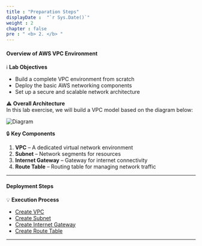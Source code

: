 ```yaml
---
title : "Preparation Steps"
displayDate :  "`r Sys.Date()`"
weight : 2
chapter : false
pre : " <b> 2. </b> "
---
```


#### Overview of AWS VPC Environment

ℹ️ **Lab Objectives**

- Build a complete VPC environment from scratch  
- Deploy the basic AWS networking components  
- Set up a secure and scalable network architecture  

⚠️ **Overall Architecture**  
In this lab exercise, we will build a VPC model based on the diagram below:

![Diagram](/FCJ_Workshop_VuNgocQuang/images/2/0001.png?featherlight=false&width=90pc)

🔒 **Key Components**

1. **VPC** – A dedicated virtual network environment  
2. **Subnet** – Network segments for resources  
3. **Internet Gateway** – Gateway for internet connectivity  
4. **Route Table** – Routing table for managing network traffic  

---

#### Deployment Steps

💡 **Execution Process**

- [Create VPC](2-1-Create-VPC/)  
- [Create Subnet](2-2-create-subnet/)  
- [Create Internet Gateway](2-3-create-internet-gateway/)  
- [Create Route Table](2-4-create-route-table/)  

---
